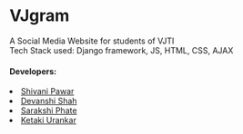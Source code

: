 # VJgram
A Social Media Website for students of VJTI <br>
Tech Stack used: Django framework, JS, HTML, CSS, AJAX <br>

<h4>Developers:</h4>
<li><a href="https://github.com/shivanipawar00">Shivani Pawar</a></li>
<li><a href="https://github.com/Devanshi1500">Devanshi Shah</a></li>
<li><a href="https://github.com/Sarakship">Sarakshi Phate</a></li>
<li><a href="https://github.com/ketaki2000">Ketaki Urankar</a></li>

